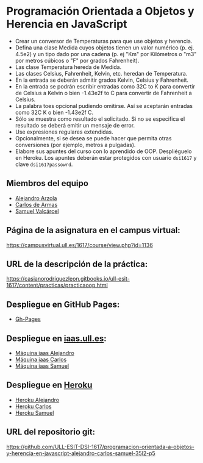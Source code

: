 # Programación Orientada a Objetos y Herencia en JavaScript

* Crear un conversor de Temperaturas para que use objetos y herencia.
* Defina una clase Medida cuyos objetos tienen un valor numérico (p. ej. 4.5e2) y un tipo dado por una cadena (p. ej "Km" por Kilómetros o "m3" por metros cúbicos o "F" por grados Fahrenheit).
* Las clase Temperatura hereda de Medida.
* Las clases Celsius, Fahrenheit, Kelvin, etc. heredan de Temperatura.
* En la entrada se deberán admitir grados Kelvin, Celsius y Fahrenheit.
* En la entrada se podrán escribir entradas como 32C to K para convertir de Celsius a Kelvin o bien -1.43e2f to C para convertir de Fahrenheit a Celsius.
* La palabra toes opcional pudiendo omitirse. Así se aceptarán entradas como 32C K o bien -1.43e2f C.
* Sólo se muestra como resultado el solicitado. Si no se especifica el resultado se deberá emitir un mensaje de error.
* Use expresiones regulares extendidas.
* Opcionalmente, si se desea se puede hacer que permita otras conversiones (por ejemplo, metros a pulgadas).
* Elabore sus apuntes del curso con lo aprendido de OOP. Despliéguelo en Heroku. Los apuntes deberán estar protegidos con usuario `dsi1617` y clave `dsi1617passowrd`.

## Miembros del equipo

* [Alejandro Arzola](http://aleag.github.io)
* [Carlos de Armas](http://alu0100816167.github.io)
* [Samuel Valcárcel](http://cosaca.github.io)

## Página de la asignatura en el campus virtual:

https://campusvirtual.ull.es/1617/course/view.php?id=1136

## URL de la descripción de la práctica:

https://casianorodriguezleon.gitbooks.io/ull-esit-1617/content/practicas/practicaoop.html

## Despliegue en GitHub Pages:

*  [Gh-Pages](https://ull-esit-dsi-1617.github.io/programacion-orientada-a-objetos-y-herencia-en-javascript-alejandro-carlos-samuel-35l2-p5)

## Despliegue en [iaas.ull.es](iaas.ull.es):

* [Máquina iaas Alejandro](http://10.6.128.77:8086/)
* [Máquina iaas Carlos](http://10.6.128.137:8087/)
* [Máquina iaas Samuel](http://10.6.128.137:8087/)

## Despliegue en [Heroku](https://dashboard.heroku.com/login)

* [Heroku Alejandro]()
* [Heroku Carlos]()
* [Heroku Samuel]()

## URL del repositorio git:

https://github.com/ULL-ESIT-DSI-1617/programacion-orientada-a-objetos-y-herencia-en-javascript-alejandro-carlos-samuel-35l2-p5
